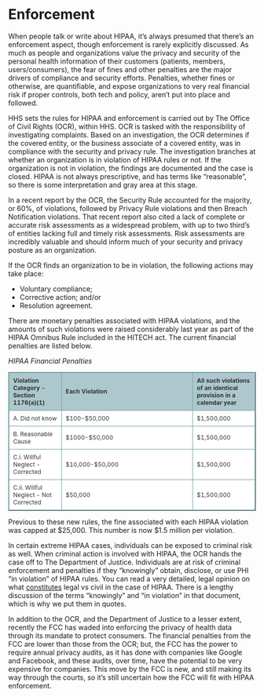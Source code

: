 # Enforcement

When people talk or write about HIPAA, it’s always presumed that there’s an enforcement aspect, though enforcement is rarely explicitly discussed. As much as people and organizations value the privacy and security of the personal health information of their customers (patients, members, users/consumers), the fear of fines and other penalties are the major drivers of compliance and security efforts. Penalties, whether fines or otherwise, are quantifiable, and expose organizations to very real financial risk if proper controls, both tech and policy, aren’t put into place and followed.

HHS sets the rules for HIPAA and enforcement is carried out by The Office of Civil Rights (OCR), within HHS. OCR is tasked with the responsibility of investigating complaints. Based on an investigation, the OCR determines if the covered entity, or the business associate of a covered entity, was in compliance with the security and privacy rule. The investigation branches at whether an organization is in violation of HIPAA rules or not. If the organization is not in violation, the findings are documented and the case is closed. HIPAA is not always prescriptive, and has terms like “reasonable”, so there is some interpretation and gray area at this stage.

In a recent report by the OCR, the Security Rule accounted for the majority, or 60%, of violations, followed by Privacy Rule violations and then Breach Notification violations. That recent report also cited a lack of complete or accurate risk assessments as a widespread problem, with up to two third’s of entities lacking full and timely risk assessments. Risk assessments are incredibly valuable and should inform much of your security and privacy posture as an organization.

If the OCR finds an organization to be in violation, the following actions may take place:

- Voluntary compliance;
- Corrective action; and/or
- Resolution agreement.

There are monetary penalties associated with HIPAA violations, and the amounts of such violations were raised considerably last year as part of the HIPAA Omnibus Rule included in the HITECH act. The current financial penalties are listed below.

*HIPAA Financial Penalties*

<style type="text/css">.tftable {font-size:12px;color:#333333; width:100%;border-width: 1px;border-color: #729ea5;border-collapse: collapse;}
.tftable th {font-size:12px;background-color:#acc8cc;border-width: 1px;padding: 8px;border-style: solid;border-color: #729ea5;text-align:left;}
.tftable tr {background-color:#ffffff;}
.tftable td {font-size:12px;border-width: 1px;padding: 8px;border-style: solid;border-color: #729ea5;}
</style>
<table border="1" class="tftable">
	<tbody>
		<tr>
			<th>Violation Category - Section 1176(a)(1)</th>
			<th>Each Violation</th>
			<th>All such violations of an identical provision in a calendar year</th>
		</tr>
	</tbody>
	<tbody>
		<tr>
			<td>A. Did not know</td>
			<td width="250px">$100-$50,000</td>
			<td>$1,500,000</td>
		</tr>
		<tr>
			<td>B. Reasonable Cause</td>
			<td>$1000-$50,000</td>
			<td>$1,500,000</td>
		</tr>
		<tr>
			<td>C.i. Willful Neglect - Corrected</td>
			<td>$10,000-$50,000</td>
			<td>$1,500,000</td>
		</tr>
		<tr>
			<td>C.ii. Willful Neglect - Not Corrected</td>
			<td>$50,000</td>
			<td>$1,500,000</td>
		</tr>
	</tbody>
</table>


Previous to these new rules, the fine associated with each HIPAA violation was capped at $25,000. This number is now $1.5 million per violation.

In certain extreme HIPAA cases, individuals can be exposed to criminal risk as well. When criminal action is involved with HIPAA, the OCR hands the case off to The Department of Justice. Individuals are at risk of criminal enforcement and penalties if they “knowingly” obtain, disclose, or use PHI “in violation” of HIPAA rules. You can read a very detailed, legal opinion on what [constitutes](http://www.justice.gov/opcl/privacy-act-1974) legal vs civil in the case of HIPAA. There is a lengthy discussion of the terms “knowingly” and “in violation” in that document, which is why we put them in quotes.

In addition to the OCR, and the Department of Justice to a lesser extent, recently the FCC has waded into enforcing the privacy of health data through its mandate to protect consumers. The financial penalties from the FCC are lower than those from the OCR; but, the FCC has the power to require annual privacy audits, as it has done with companies like Google and Facebook, and these audits, over time, have the potential to be very expensive for companies. This move by the FCC is new, and still making its way through the courts, so it’s still uncertain how the FCC will fit with HIPAA enforcement.
